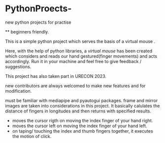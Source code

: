 # PythonProects-
 new python projects for practise 
 
 ** beginners friendly.
 
 
 
 This is a simple python project which serves the basis of a virtual mouse .
 
 Here, with the help of python libraries, a *virtual mouse* has been created
 which considers and reads our hand gestured(finger movements)
 and acts accordingly. Run it in your machine and feel free to give feedback / suggestions.

 
 
 This project has also taken part in URECON 2023.
 
 new contributors are always welcomed to make new features and for modification.
 
 
 must be familiar with mediapipe and pyautogui packages.
 frame and mirror images are taken into considerations in this project.
 It basically calulates the distance of fingers in longitudes and then returns with specified results.
 
 * moves the cursor rigth on moving the index finger of your hand right.
 * moves the cursor left on moving the index finger of your hand left.
 * on taping/ touching the index and thumb fingers together, it executes the motion of click.
 
